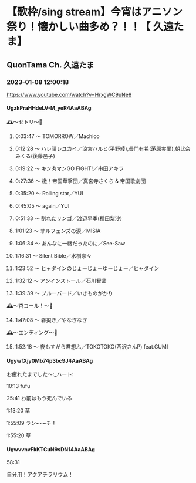 # 【歌枠/sing stream】今宵はアニソン祭り！懐かしい曲多め？！！【 久遠たま】

## QuonTama Ch. 久遠たま

### 2023-01-08 12:00:18

https://www.youtube.com/watch?v=HrxgWC9uNe8

#### UgzkPraHHdeLV-M_yeR4AaABAg

🕰～セトリ～🥀



01. 0:03:47 ～ TOMORROW／Machico

02. 0:12:28 ～ ハレ晴レユカイ／涼宮ハルヒ(平野綾),長門有希(茅原実里),朝比奈みくる(後藤邑子)

03. 0:19:22 ～ キン肉マンGO FIGHT!／串田アキラ

04. 0:27:36 ～ 檄！帝国華撃団／真宮寺さくら & 帝国歌劇団

05. 0:35:20 ～ Rolling star／YUI

06. 0:45:05 ～ again／YUI

07. 0:51:33 ～ 割れたリンゴ／渡辺早季(種田梨沙)

08. 1:01:23 ～ オルフェンズの涙／MISIA

09. 1:06:34 ～ あんなに一緒だったのに／See-Saw

10. 1:16:31 ～ Silent Bible／水樹奈々

11. 1:23:52 ～ ヒャダインのじょーじょーゆーじょー／ヒャダイン

12. 1:32:12 ～ アンインストール／石川智晶

13. 1:39:39 ～ ブルーバード／いきものがかり



🕰～杏コール！～🥀



14. 1:47:08 ～ 春擬き／やなぎなぎ



🕰～エンディング～🥀



15. 1:52:18 ～ 夜もすがら君想ふ／TOKOTOKO(西沢さんP) feat.GUMI



#### UgywfXjy0Mb74p3bc9J4AaABAg

お疲れたまでした～:_ハート:

10:13 fufu

25:41 お前はもう死んでいる

1:13:20 草

1:55:09 ラン~~~チ！

1:55:20 草



#### UgwvvnvFkKTCuN9sDN14AaABAg

58:31

自分用！アクアテラリウム！

